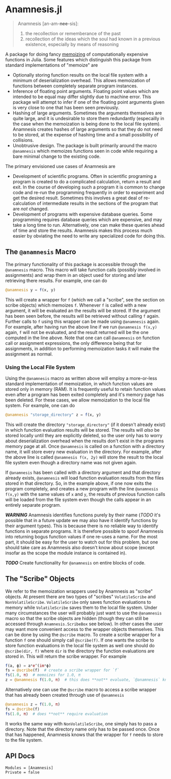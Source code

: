 # Anamnesis.jl
> Anamnesis [an-am-**nee**-sis]:
>   1. the recollection or rememberance of the past
>   2. recollection of the ideas which the soul had known in a previous existence, especially by means of reasoning

A package for doing fancy [memoizing](https://en.wikipedia.org/wiki/Memoization) of computationally expensive functions in Julia.  Some features which
distinguish this package from standard implementations of "memoize" are
* Optionally storing function results on the local file system with a minimum of deserialization overhead.  This allows memoization of functions between
    completely separate program instances.
* Inference of floating point arguments.  Floating point values which are intended to be equal may differ slightly due to machine error.  This package will
    attempt to infer if one of the floating point arguments given is very close to one that has been seen previously.
* Hashing of large arguments.  Sometimes the arguments themselves are quite large, and it is undesirable to store them redundantly (especailly in the case
    when the memoization is being done to the local file system).  Anamnesis creates hashes of large arguments so that they do not need to be stored, at the
    expense of hashing time and a small possibility of collisions.
* Unobtrusive design.  The package is built primarily around the macro `@anamnesis` which memoizes functions seen in code while requiring a bare minimal
    change to the existing code.

The primary envisioned use cases of Anamnesis are 
* Development of scientific programs.  Often in scientific programing a program is created to do a complicated calculation, return a result and exit.  In
    the course of developing such a program it is common to change code and re-run the programming frequently in order to experiment and get the desired
    result.  Sometimes this involves a great deal of re-calculation of intermediate results in the sections of the program that are *not* changed.
* Development of programs with expensive database queries.  Some programming requires database queries which are expensive, and may take a long time to run.
    Alternatively, one can make these queries ahead of time and store the results.  Anamnesis makes this process much easier by obviating the need to write
    any specialized code for doing this.


## The `@anamnesis` Macro
The primary functionality of this package is accessible through the `@anamnesis` macro.  This macro will take function calls (possibly involved in assignments)
and wrap them in an object used for storing and later retrieving there results.  For example, one can do
```julia
@anamnesis y = f(x, y)
```
This will create a wrapper for `f` (which we call a "scribe", see the section on scribe objects) which memoizes `f`.  Whenever `f` is called with a new
argument, it will be evaluated an the results will be stored.  If the argument has been seen before, the results will be retrieved without calling `f` again.
Further calls to `f` using this wrapper can be made using `@anamnesis` again.  For example, after having run the above line if we run `@anamnesis f(x,y)` again,
`f` will not be evaluated, and the result returned will be the one computed in the line above.  Note that one can call `@anamnesis` on function call or
assignment expressions, the only difference being that for assignments, in addition to performing memoization tasks it will make the assignment as normal.

### Using the Local File System
Using the `@anamnesis` macro as written above will employ a more-or-less standard implementation of memoization, in which function values are stored only in
memory (RAM).  It is frequently useful to retain function values even after a program has been exited completely and it's memory page has been deleted.  For
these cases, we allow memoization to the local file system.  For example, one can do
```julia
@anamnesis "storage_directory" z = f(x, y)
```
This will create the directory `"storage_directory"` (if it doesn't already exist) in which function evaluation results will be stored.  The results will *also*
be stored locally until they are explicitly deleted, so the user only has to worry about deserialization overhead when the results don't exist in the programs
memory page at all.  Once `@anamnesis` is called on a function with a directory name, it will store every new evaluation in the directory.  For example, after
the above line is called `@anamnesis f(x, 2y)` will store the result to the local file system even though a directory name was not given again.

If `@anamnesis` has been called with a directory argument and that directory already exists, `@anamnesis` will load function evaluation results from the files
stored in that directory.  So, in the example above, if one now exits the program completely, and creates a new program with the line `@anamnesis f(x,y)` with
the same values of `x` and `y`, the results of previous function calls will be loaded from the file system even though the calls appear in an entirely separate
program.

***WARNING*** Anamnesis identifies functions purely by their name (*TODO* it's possible that in a future update we may also have it identify functions by their
argument types).  This is because there is no reliable way to identify functions in separate programs.  It is therefore possible to spoof Anamnesis into
returning bogus function values if one re-uses a name.  For the most part, it should be easy for the user to watch out for this problem, but one should take
care as Anamnesis also doesn't know about scope (except insofar as the scope the module instance is contained in).

***TODO*** Create functionality for `@anamnesis` on entire blocks of code.


## The "Scribe" Objects
We refer to the memoization wrappers used by Anamnesis as "scribe" objects.  At present there are two types of "scribes" `VolatileScribe` and
`NonVolatileScribe`.  `VolatileScribe` only saves function evaluations to memory while `VolatileScribe` saves them to the local file system.  Under many
circumstances the user will probably just want to use the `@anamnesis` macro so that the scribe objects are hidden (though they can still be accessed through
`Anamnesis.ScribeBox` see below).  In other cases the user may want more convenient access to the wrapper objects themselves.  This can be done by using the
`@scribe` macro.  To create a scribe wrapper for a function `f` one should simply call `@scribe(f)`.  If one wants the scribe to store function evaluations in
the local file system as well one should do `@scribe(dir, f)` where `dir` is the directory the function evaluations are stored in.  This will return the scribe
wrapper.  For example
```julia
f(a, ϕ) = a*e^(im*ϕ)
fs = @scribe(f)  # create a scribe wrapper for `f`
fs(1.0, π)  # memoizes for 1.0, π
z = @anamnesis f(1.0, π)  # this does **not** evaluate, `@anamnesis` knows about the scribe
```
Alternatively one can use the `@scribe` macro to access a scribe wrapper that has already been created through use of `@anamnesis`
```julia
@anamnesis z = f(1.0, π)
fs = @scribe(f)
fs(1.0, π)  # does **not** require evaluation
```
It works the same way with `NonVolatileScribe`, one simply has to pass a directory.  Note that the directory name only has to be passed once.  Once that has
happened, Anamnesis knows that the wrapper for `f` needs to store to the file system.







## API Docs
```@autodocs
Modules = [Anamnesis]
Private = false
```

